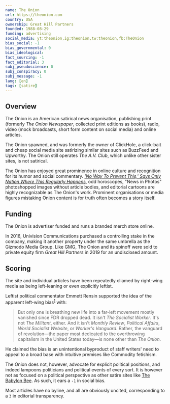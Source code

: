 ```yaml
---
name: The Onion
url: https://theonion.com
country: USA
ownership: Great Hill Partners
founded: 1988-08-29
funding: advertising
social_media: yt:theonion,ig:theonion,tw:theonion,fb:TheOnion
bias_social: -1
bias_governmental: 0
bias_ideological:
fact_sourcing: -1
fact_editorial: 3
subj_pseudoscience: 0
subj_conspiracy: 0
subj_message: -1
lang: [en]
tags: [satire]
---
```


## Overview
The Onion is an American satirical news organisation, publishing print (formerly _The Onion Newspaper_, collected print editions as books), radio, video (mock broadcasts, short form content on social media) and online articles.

The Onion spawned, and was formerly the owner of ClickHole, a click-bait and cheap social media site satirizing similar sites such as BuzzFeed and Upworthy. The Onion still operates _The A.V. Club_, which unlike other sister sites, is not satirical.

The Onion has enjoyed great prominence in online culture and recognition for its humor and social commentary. _['No Way To Prevent This,' Says Only Nation Where This Regularly Happens](https://en.wikipedia.org/wiki/%27No_Way_To_Prevent_This,%27_Says_Only_Nation_Where_This_Regularly_Happens)_, odd horoscopes, "News in Photos" photoshopped images without article bodies, and editorial cartoons are highly recognizable as The Onion's work. Prominent organisations or media figures mistaking Onion content is for truth often becomes a story itself.

## Funding
The Onion is advertiser funded and runs a branded merch store online.

In 2016, Univision Communications purchased a controlling stake in the company, making it another property under the same umbrella as the Gizmodo Media Group. Like GMG, The Onion and its spinoff were sold to private equity firm _Great Hill Partners_ in 2019 for an undisclosed amount.

## Scoring
The site and individual articles have been repeatedly cliamed by right-wing media as being left-leaning or even explicitly leftist.

Leftist political commentator Emmett Rensin supported the idea of the apparent left-wing bias<sup>[1](https://newrepublic.com/article/116479/onion-americas-finest-marxist-news-source)</sup> with:

> But only one is breathing new life into a far-left movement mostly vanished since FDR dropped dead. It isn't _The Socialist Worker_. It's not _The Militant_, either. And it isn't _Monthly Review_, _Political Affairs_, _World Socialist Website_, or _Worker's Vanguard_. Rather, the vanguard of revolution—the paper most dedicated to the overthrowing capitalism in the United States today—is none other than _The Onion_.

He claimed the bias is an unintentional byproduct of staff writers' need to appeal to a broad base with intuitive premises like Commodity fetishism.

The Onion does not, however, advocate for explicit political positions, and indeed lampoons politicians and political events of every sort. It is however not as focused on a political perspective as other satire sites like [The Babylon Bee](/the-babylon-bee). As such, it ears a `-1` in social bias.

Most articles have no byline, and all are obviously uncited, corresponding to a `3` in editorial transparency.